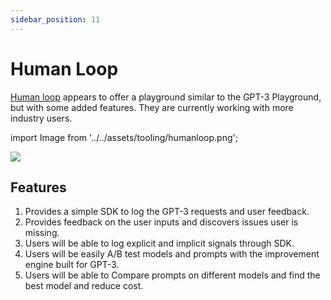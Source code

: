 ```yaml
---
sidebar_position: 11
---
```


# Human Loop

[Human loop](https://humanloop.com/) appears to offer a playground similar to the GPT-3 Playground, 
but with some added features. They are currently working with more industry users.

import Image from '../../assets/tooling/humanloop.png';

<div style={{textAlign: 'center'}}>
  <img src={Image} style={{width: "750px"}} />
</div>

## Features
1. Provides a simple SDK to log the GPT-3 requests and user feedback.
2. Provides feedback on the user inputs and discovers issues user is missing.
3. Users will be able to log explicit and implicit signals through SDK.
4. Users will be easily A/B test models and prompts with the improvement engine built for GPT-3. 
5. Users will be able to Compare prompts on different models and find the best model and reduce cost.
